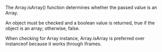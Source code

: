 The Array.isArray() function determines whether the passed value is an Array.

An object must be checked and a boolean value is returned, true if the object is an array; otherwise, false.

When checking for Array instance, Array.isArray is preferred over instanceof because it works through iframes.